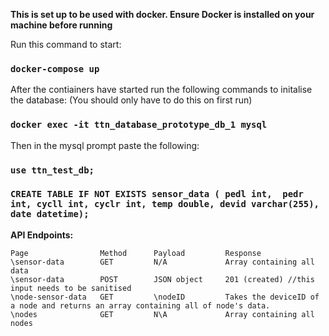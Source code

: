 **This is set up to be used with docker. Ensure Docker is installed on your machine before running**

Run this command to start:
### `docker-compose up`

After the contiainers have started run the following commands to initalise the database:
(You should only have to do this on first run)
### `docker exec -it ttn_database_prototype_db_1 mysql`
Then in the mysql prompt paste the following:
### `use ttn_test_db;`
### `CREATE TABLE IF NOT EXISTS sensor_data ( pedl int,  pedr int, cycll int, cyclr int, temp double, devid varchar(255), date datetime);`


**API Endpoints:**
```
Page                Method      Payload         Response
\sensor-data        GET         N/A             Array containing all data
\sensor-data        POST        JSON object     201 (created) //this input needs to be sanitised
\node-sensor-data   GET         \nodeID    		Takes the deviceID of a node and returns an array containing all of node's data.
\nodes				GET			N\A				Array containing all nodes
```
